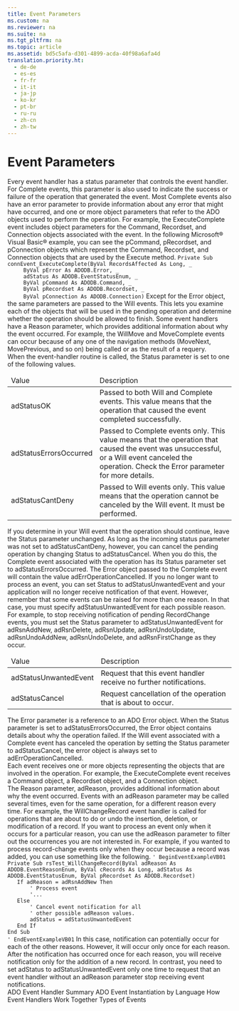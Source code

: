 ```yaml
---
title: Event Parameters
ms.custom: na
ms.reviewer: na
ms.suite: na
ms.tgt_pltfrm: na
ms.topic: article
ms.assetid: bd5c5afa-d301-4899-acda-40f98a6afa4d
translation.priority.ht: 
  - de-de
  - es-es
  - fr-fr
  - it-it
  - ja-jp
  - ko-kr
  - pt-br
  - ru-ru
  - zh-cn
  - zh-tw
---
```

# Event Parameters
<?xml version="1.0" encoding="utf-8"?>
<developerReferenceWithoutSyntaxDocument xmlns="http://ddue.schemas.microsoft.com/authoring/2003/5" xmlns:xlink="http://www.w3.org/1999/xlink" xmlns:xsi="http://www.w3.org/2001/XMLSchema-instance" xsi:schemaLocation="http://ddue.schemas.microsoft.com/authoring/2003/5 http://dduestorage.blob.core.windows.net/ddueschema/developer.xsd">
  <introduction>
    <para>Every event handler has a status parameter that controls the event handler. For Complete events, this parameter is also used to indicate the success or failure of the operation that generated the event. Most Complete events also have an error parameter to provide information about any error that might have occurred, and one or more object parameters that refer to the ADO objects used to perform the operation. For example, the <legacyLink xlink:href="62470d42-e511-494c-bec4-ad4591734b7b">ExecuteComplete</legacyLink> event includes object parameters for the <legacyBold>Command</legacyBold>, <legacyBold>Recordset</legacyBold>, and <legacyBold>Connection</legacyBold> objects associated with the event. In the following Microsoft® Visual Basic® example, you can see the pCommand, pRecordset, and pConnection objects which represent the <legacyBold>Command</legacyBold>, <legacyBold>Recordset</legacyBold>, and <legacyBold>Connection</legacyBold> objects that are used by the <legacyBold>Execute</legacyBold> method.</para>
    <code>Private Sub connEvent_ExecuteComplete(ByVal RecordsAffected As Long, _
     ByVal pError As ADODB.Error, _
     adStatus As ADODB.EventStatusEnum, _
     ByVal pCommand As ADODB.Command, _
     ByVal pRecordset As ADODB.Recordset, _
     ByVal pConnection As ADODB.Connection)</code>
    <para>Except for the <legacyBold>Error </legacyBold>object, the same parameters are passed to the Will events. This lets you examine each of the objects that will be used in the pending operation and determine whether the operation should be allowed to finish.</para>
    <para>Some event handlers have a <legacyItalic>Reason</legacyItalic> parameter, which provides additional information about why the event occurred. For example, the <legacyBold>WillMove</legacyBold> and <legacyBold>MoveComplete</legacyBold> events can occur because of any one of the navigation methods (<legacyBold>MoveNext</legacyBold>, <legacyBold>MovePrevious</legacyBold>, and so on) being called or as the result of a requery.</para>
  </introduction>
  <section>
    <title>Status Parameter</title>
    <content>
      <para>When the event-handler routine is called, the <legacyItalic>Status</legacyItalic> parameter is set to one of the following values.</para>
      <table xmlns:caps="http://schemas.microsoft.com/build/caps/2013/11">
        <thead>
          <tr>
            <TD>
              <para>Value</para>
            </TD>
            <TD>
              <para>Description</para>
            </TD>
          </tr>
        </thead>
        <tbody>
          <tr>
            <TD>
              <para>               <legacyBold>adStatusOK</legacyBold>             </para>
            </TD>
            <TD>
              <para>Passed to both Will and Complete events. This value means that the operation that caused the event completed successfully.</para>
            </TD>
          </tr>
          <tr>
            <TD>
              <para>               <legacyBold>adStatusErrorsOccurred</legacyBold>             </para>
            </TD>
            <TD>
              <para>Passed to Complete events only. This value means that the operation that caused the event was unsuccessful, or a Will event canceled the operation. Check the <legacyItalic>Error</legacyItalic> parameter for more details.</para>
            </TD>
          </tr>
          <tr>
            <TD>
              <para>               <legacyBold>adStatusCantDeny</legacyBold>             </para>
            </TD>
            <TD>
              <para>Passed to Will events only. This value means that the operation cannot be canceled by the Will event. It must be performed.</para>
            </TD>
          </tr>
        </tbody>
      </table>
      <para>If you determine in your Will event that the operation should continue, leave the <legacyItalic>Status</legacyItalic> parameter unchanged. As long as the incoming status parameter was not set to <legacyBold>adStatusCantDeny</legacyBold>, however, you can cancel the pending operation by changing <legacyItalic>Status</legacyItalic> to <legacyBold>adStatusCancel</legacyBold>. When you do this, the Complete event associated with the operation has its <legacyItalic>Status</legacyItalic> parameter set to <legacyBold>adStatusErrorsOccurred</legacyBold>. The <legacyBold>Error</legacyBold> object passed to the Complete event will contain the value <legacyBold>adErrOperationCancelled</legacyBold>.</para>
      <para>If you no longer want to process an event, you can set <legacyItalic>Status</legacyItalic> to <legacyBold>adStatusUnwantedEvent</legacyBold> and your application will no longer receive notification of that event. However, remember that some events can be raised for more than one reason. In that case, you must specify <legacyBold>adStatusUnwantedEvent</legacyBold> for each possible reason. For example, to stop receiving notification of pending <legacyBold>RecordChange</legacyBold> events, you must set the <legacyItalic>Status</legacyItalic> parameter to <legacyBold>adStatusUnwantedEvent</legacyBold> for <legacyBold>adRsnAddNew</legacyBold>, <legacyBold>adRsnDelete</legacyBold>, <legacyBold>adRsnUpdate</legacyBold>, <legacyBold>adRsnUndoUpdate</legacyBold>, <legacyBold>adRsnUndoAddNew</legacyBold>, <legacyBold>adRsnUndoDelete</legacyBold>, and <legacyBold>adRsnFirstChange</legacyBold> as they occur.</para>
      <table xmlns:caps="http://schemas.microsoft.com/build/caps/2013/11">
        <thead>
          <tr>
            <TD>
              <para>Value</para>
            </TD>
            <TD>
              <para>Description</para>
            </TD>
          </tr>
        </thead>
        <tbody>
          <tr>
            <TD>
              <para>               <legacyBold>adStatusUnwantedEvent</legacyBold>             </para>
            </TD>
            <TD>
              <para>Request that this event handler receive no further notifications.</para>
            </TD>
          </tr>
          <tr>
            <TD>
              <para>               <legacyBold>adStatusCancel</legacyBold>             </para>
            </TD>
            <TD>
              <para>Request cancellation of the operation that is about to occur.</para>
            </TD>
          </tr>
        </tbody>
      </table>
    </content>
  </section>
  <section>
    <title>Error Parameter</title>
    <content>
      <para>The <legacyItalic>Error</legacyItalic> parameter is a reference to an ADO <legacyLink xlink:href="a175d453-fa55-4f49-9ede-a26d83177919">Error</legacyLink> object. When the <legacyItalic>Status</legacyItalic> parameter is set to <legacyBold>adStatusErrorsOccurred</legacyBold>, the <legacyBold>Error</legacyBold> object contains details about why the operation failed. If the Will event associated with a Complete event has canceled the operation by setting the <legacyItalic>Status</legacyItalic> parameter to <legacyBold>adStatusCancel</legacyBold>, the error object is always set to <legacyBold>adErrOperationCancelled</legacyBold>.</para>
    </content>
  </section>
  <section>
    <title>Object Parameter</title>
    <content>
      <para>Each event receives one or more objects representing the objects that are involved in the operation. For example, the <legacyBold>ExecuteComplete</legacyBold> event receives a <legacyBold>Command</legacyBold> object, a <legacyBold>Recordset</legacyBold> object, and a <legacyBold>Connection</legacyBold> object.</para>
    </content>
  </section>
  <section>
    <title>Reason Parameter</title>
    <content>
      <para>The <legacyItalic>Reason</legacyItalic> parameter, <legacyItalic>adReason</legacyItalic>, provides additional information about why the event occurred. Events with an <legacyItalic>adReason</legacyItalic> parameter may be called several times, even for the same operation, for a different reason every time. For example, the <legacyBold>WillChangeRecord</legacyBold> event handler is called for operations that are about to do or undo the insertion, deletion, or modification of a record. If you want to process an event only when it occurs for a particular reason, you can use the <legacyItalic>adReason</legacyItalic> parameter to filter out the occurrences you are not interested in. For example, if you wanted to process record-change events only when they occur because a record was added, you can use something like the following.</para>
      <code>' BeginEventExampleVB01
Private Sub rsTest_WillChangeRecord(ByVal adReason As ADODB.EventReasonEnum, ByVal cRecords As Long, adStatus As ADODB.EventStatusEnum, ByVal pRecordset As ADODB.Recordset)
   If adReason = adRsnAddNew Then
       ' Process event
       '...
   Else
       ' Cancel event notification for all
       ' other possible adReason values.
       adStatus = adStatusUnwantedEvent
   End If
End Sub
' EndEventExampleVB01</code>
      <para>In this case, notification can potentially occur for each of the other reasons. However, it will occur only once for each reason. After the notification has occurred once for each reason, you will receive notification only for the addition of a new record.</para>
      <para>In contrast, you need to set <legacyItalic>adStatus</legacyItalic> to <legacyBold>adStatusUnwantedEvent</legacyBold> only one time to request that an event handler without an <legacyBold>adReason</legacyBold> parameter stop receiving event notifications.</para>
    </content>
  </section>
  <relatedTopics>
<link xlink:href="b34f4472-5e04-4a2c-ab64-38d6eca31a69">ADO Event Handler Summary</link>
<link xlink:href="eded7e8c-a25f-46a6-bc2b-32d89a54d1bc">ADO Event Instantiation by Language</link>
<link xlink:href="a86c8a02-dd69-420d-8a47-0188b339858d">How Event Handlers Work Together</link>
<link xlink:href="f3327ea0-635a-43d4-bd78-c1674f62f1a2">Types of Events</link>
</relatedTopics>
</developerReferenceWithoutSyntaxDocument>